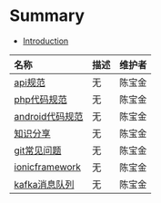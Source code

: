 # Summary

* [Introduction](README.md)

| 名称             |  描述        |  维护者 |
| :--------         | :---------       |:----------------|
|[api规范](./item/standard_api/_book)|无|陈宝金|
|[php代码规范](../../standard_code_php/_book)|无|陈宝金|
|[android代码规范](../../standard_code_android/_book)|无|陈宝金|
|[知识分享](../../dev_get/_book)|无|陈宝金|
|[git常见问题](../../git_document/_book)|无|陈宝金|
|[ionicframework](../../ionic_framework/_book)|无|陈宝金|
|[kafka消息队列](../../kafka_document/_book)|无|陈宝金|
